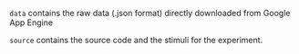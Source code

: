 `data` contains the raw data (.json format) directly downloaded from Google App Engine

`source` contains the source code and the stimuli for the experiment.